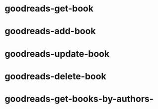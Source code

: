 # goodreads-get-book
# goodreads-add-book
# goodreads-update-book
# goodreads-delete-book
# goodreads-get-books-by-authors-
